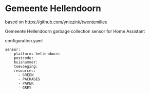 # Gemeente Hellendoorn

based on https://github.com/yniezink/twentemilieu

Gemeente Hellendoorn garbage collection sensor for Home Assistant


configuration.yaml

```
sensor:
  - platform: hellendoorn
    postcode: 
    huisnummer: 
    toevoeging: 
    resources:
      - GREEN
      - PACKAGES
      - PAPER
      - GREY
